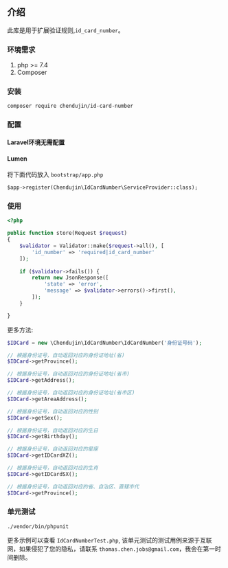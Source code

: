 ## 介绍

此库是用于扩展验证规则,`id_card_number`。

### 环境需求

1. php >= 7.4
2. Composer

### 安装

```shell script
composer require chendujin/id-card-number
```
### 配置

#### Laravel环境无需配置

#### Lumen

将下面代码放入 `bootstrap/app.php`

```shell script
$app->register(Chendujin\IdCardNumber\ServiceProvider::class);
```

### 使用

```php
<?php

public function store(Request $request)
{
    $validator = Validator::make($request->all(), [
        'id_number' => 'required|id_card_number'
    ]);
   
    if ($validator->fails()) {
        return new JsonResponse([
            'state' => 'error',
            'message' => $validator->errors()->first(),
        ]);
    }   

}
```

更多方法:

```php
$IDCard = new \Chendujin\IdCardNumber\IdCardNumber('身份证号码');

// 根据身份证号，自动返回对应的身份证地址(省)
$IDCard->getProvince();

// 根据身份证号，自动返回对应的身份证地址(省市)
$IDCard->getAddress();

// 根据身份证号，自动返回对应的身份证地址(省市区)
$IDCard->getAreaAddress();

// 根据身份证号，自动返回对应的性别
$IDCard->getSex();

// 根据身份证号，自动返回对应的生日
$IDCard->getBirthday();

// 根据身份证号，自动返回对应的星座
$IDCard->getIDCardXZ();

// 根据身份证号，自动返回对应的生肖
$IDCard->getIDCardSX();

// 根据身份证号，自动返回对应的省、自治区、直辖市代
$IDCard->getProvince();
```

### 单元测试

```shell script
./vendor/bin/phpunit
```

更多示例可以查看 `IdCardNumberTest.php`, 该单元测试的测试用例来源于互联网，如果侵犯了您的隐私，请联系 `thomas.chen.jobs@gmail.com`，我会在第一时间删除。